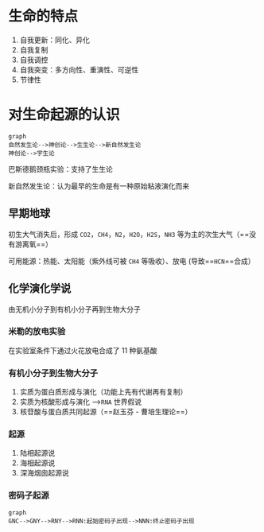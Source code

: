 # 生命的特点
1. 自我更新：同化、异化
2. 自我复制
3. 自我调控
4. 自我突变：多方向性、重演性、可逆性
5. 节律性
# 对生命起源的认识

```mermaid
graph
自然发生论-->神创论-->生生论-->新自然发生论
神创论-->宇生论
```

巴斯德鹅颈瓶实验：支持了生生论

新自然发生论：认为最早的生命是有一种原始粘液演化而来

## 早期地球

初生大气消失后，形成 `CO2`，`CH4`，`N2`，`H2O`，`H2S`，`NH3` 等为主的次生大气（==没有游离氧==）

可用能源：热能、太阳能（紫外线可被 `CH4` 等吸收）、放电 (导致==`HCN`==合成）

## 化学演化学说

由无机小分子到有机小分子再到生物大分子

### 米勒的放电实验

在实验室条件下通过火花放电合成了 11 种氨基酸

### 有机小分子到生物大分子
1. 实质为蛋白质形成与演化（功能上先有代谢再有复制）
2. 实质为核酸形成与演化 -->`RNA` 世界假说
3. 核苷酸与蛋白质共同起源（==赵玉芬 - 曹培生理论==）
### 起源
1. 陆相起源说
2. 海相起源说
3. 深海烟囱起源说
### 密码子起源

```mermaid
graph
GNC-->GNY-->RNY-->RNN:起始密码子出现-->NNN:终止密码子出现
```